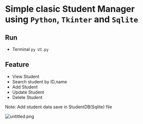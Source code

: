 # Simple clasic Student Manager using `Python`, `Tkinter` and `Sqlite`
## Run
- Terminal `py UI.py`
## Feature
- View Student
- Search student by ID,name
- Add Student
- Update Student
- Delete Student

Note: Add student data save in StudentDB(Sqlite) file

![untitled.png](https://i.postimg.cc/LsHgBW0c/untitled.png)
